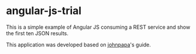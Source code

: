 # angular-js-trial

This is a simple example of Angular JS consuming a REST service and show the first ten JSON results.

This application was developed based on [johnpapa](https://github.com/johnpapa/angular-styleguide)'s guide.

